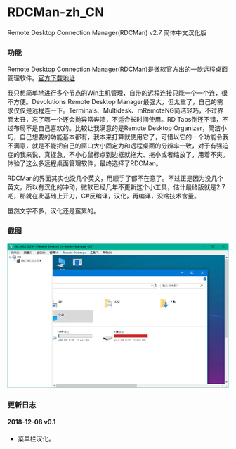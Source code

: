 # RDCMan-zh_CN
Remote Desktop Connection Manager(RDCMan) v2.7 简体中文汉化版

### 功能

Remote Desktop Connection Manager(RDCMan)是微软官方出的一款远程桌面管理软件。[官方下载地址](https://www.microsoft.com/en-us/download/details.aspx?id=44989)

我只想简单地进行多个节点的Win主机管理，自带的远程连接只能一个一个连，很不方便。Devolutions Remote Desktop Manager最强大，但太重了，自己的需求仅仅是远程连一下。Terminals、Multidesk、mRemoteNG简洁轻巧，不过界面太丑，忘了哪一个还会抛异常奔溃，不适合长时间使用。RD Tabs倒还不错，不过布局不是自己喜欢的。比较让我满意的是Remote Desktop Organizer，简洁小巧，自己想要的功能基本都有，我本来打算就使用它了，可惜以它的一个功能令我不满意，就是不能把自己的窗口大小固定为和远程桌面的分辨率一致，对于有强迫症的我来说，真捉急，不小心鼠标点到边框就拖大、拖小或者缩放了，用着不爽。体验了这么多远程桌面管理软件，最终选择了RDCMan。

RDCMan的界面其实也没几个英文，用顺手了都不在意了。不过正是因为没几个英文，所以有汉化的冲动，微软已经几年不更新这个小工具，估计最终版就是2.7吧，那就在此基础上开刀，C#反编译，汉化，再编译，没啥技术含量。

虽然文字不多，汉化还是蛮累的。

### 截图

![](./[screenshot]/1.png)

### 更新日志

#### 2018-12-08 v0.1

* 菜单栏汉化。
